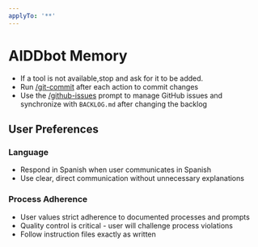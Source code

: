 ```yaml
---
applyTo: '**'
---
```


# AIDDbot Memory

- If a tool is not available,stop and ask for it to be added.
- Run [/git-commit](/.github/prompts/git-commit.prompt.md) after each action to commit changes
- Use the [/github-issues](/.github/prompts/github-issues.prompt.md) prompt to manage GitHub issues and synchronize with `BACKLOG.md` after changing the backlog

## User Preferences

### Language

- Respond in Spanish when user communicates in Spanish
- Use clear, direct communication without unnecessary explanations

### Process Adherence

- User values strict adherence to documented processes and prompts
- Quality control is critical - user will challenge process violations
- Follow instruction files exactly as written
